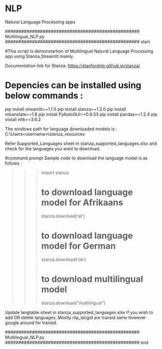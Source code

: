 # NLP

Natural Language Processing apps 

################################################## Multilingual_NLP.py ################################################## start

#This script is demonstartion of Multilingual Natural Language Processing app using Stanza,Streamlit mainly.

Documentation link for Stanza: https://stanfordnlp.github.io/stanza/

# Depencies can be installed using below commands :

pip install streamlit==1.1.0
pip install stanza==1.3.0
pip install mtranslate==1.8
pip install PyAutoGUI==0.9.53
pip install pandas==1.2.4
pip install nltk==3.6.2

The windows path for language downloaded models is :
C:\Users\<username>\stanza_resources

Refer Supported_Languages sheet in stanza_supported_languages.xlsx and check for the languages you want to download.

#command prompt Sample code to download the language model is as follows :

>>> import stanza
>>> # to download language model for Afrikaans
>>> stanza.download('af')
>>> # to download language model for German
>>> stanza.download('de')
>>> # to download multilingual model 
>>> stanza.download("multilingual")

Update langtable sheet in stanza_supported_languages.xlsx if you wish to add OR delete languages. Mostly nlp_langid	are transid same however google around for transid.

################################################## Multilingual_NLP.py ################################################## end

